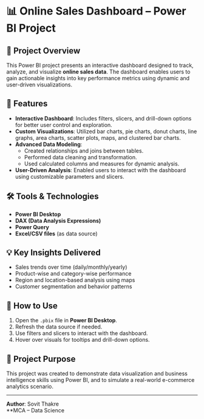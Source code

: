 # 📊 Online Sales Dashboard – Power BI Project

## 📁 Project Overview

This Power BI project presents an interactive dashboard designed to track, analyze, and visualize **online sales data**. The dashboard enables users to gain actionable insights into key performance metrics using dynamic and user-driven visualizations.

## 🔧 Features

- **Interactive Dashboard**: Includes filters, slicers, and drill-down options for better user control and exploration.
- **Custom Visualizations**: Utilized bar charts, pie charts, donut charts, line graphs, area charts, scatter plots, maps, and clustered bar charts.
- **Advanced Data Modeling**:
  - Created relationships and joins between tables.
  - Performed data cleaning and transformation.
  - Used calculated columns and measures for dynamic analysis.
- **User-Driven Analysis**: Enabled users to interact with the dashboard using customizable parameters and slicers.

## 🛠 Tools & Technologies

- **Power BI Desktop**
- **DAX (Data Analysis Expressions)**
- **Power Query**
- **Excel/CSV files** (as data source)

## 💡 Key Insights Delivered

- Sales trends over time (daily/monthly/yearly)
- Product-wise and category-wise performance
- Region and location-based analysis using maps
- Customer segmentation and behavior patterns

## 📂 How to Use

1. Open the `.pbix` file in **Power BI Desktop**.
2. Refresh the data source if needed.
3. Use filters and slicers to interact with the dashboard.
4. Hover over visuals for tooltips and drill-down options.

## 📌 Project Purpose

This project was created to demonstrate data visualization and business intelligence skills using Power BI, and to simulate a real-world e-commerce analytics scenario.

---

**Author**: Sovit Thakre  
**MCA – Data Science 
